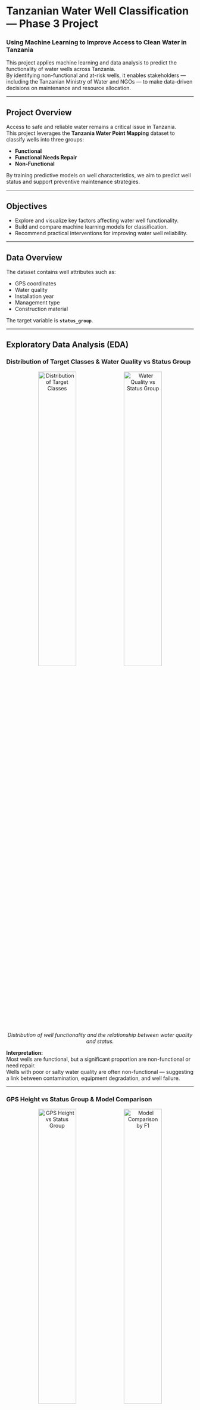 # Tanzanian Water Well Classification — Phase 3 Project

### Using Machine Learning to Improve Access to Clean Water in Tanzania

This project applies machine learning and data analysis to predict the functionality of water wells across Tanzania.  
By identifying non-functional and at-risk wells, it enables stakeholders — including the Tanzanian Ministry of Water and NGOs — to make data-driven decisions on maintenance and resource allocation.

---

##  Project Overview

Access to safe and reliable water remains a critical issue in Tanzania.  
This project leverages the **Tanzania Water Point Mapping** dataset to classify wells into three groups:

- **Functional**
- **Functional Needs Repair**
- **Non-Functional**

By training predictive models on well characteristics, we aim to predict well status and support preventive maintenance strategies.

---

##  Objectives

- Explore and visualize key factors affecting water well functionality.  
- Build and compare machine learning models for classification.  
- Recommend practical interventions for improving water well reliability.

---

## Data Overview

The dataset contains well attributes such as:

- GPS coordinates  
- Water quality  
- Installation year  
- Management type  
- Construction material  

The target variable is **`status_group`**.

---

##  Exploratory Data Analysis (EDA)

###  Distribution of Target Classes & Water Quality vs Status Group

<div align="center">
  <img src="images/distribution.png" alt="Distribution of Target Classes" width="45%">
  <img src="images/water_quality.png" alt="Water Quality vs Status Group" width="45%">
</div>

<p align="center">
  <em>Distribution of well functionality and the relationship between water quality and status.</em>
</p>

**Interpretation:**  
Most wells are functional, but a significant proportion are non-functional or need repair.  
Wells with poor or salty water quality are often non-functional — suggesting a link between contamination, equipment degradation, and well failure.

---

###  GPS Height vs Status Group & Model Comparison

<div align="center">
  <img src="images/gps_height.png" alt="GPS Height vs Status Group" width="45%">
  <img src="images/model_comparison.png" alt="Model Comparison by F1" width="45%">
</div>

<p align="center">
  <em>Geographical distribution of failures and model performance comparison.</em>
</p>

**Interpretation:**  
Wells in low-altitude regions tend to fail more frequently, possibly due to salinity or groundwater issues.  
The Random Forest model achieved the highest F1-score, balancing precision and recall effectively.

---

##  Modeling

The models trained were:

- Logistic Regression  
- Decision Tree Classifier  
- **Random Forest Classifier (Best Model)**

---

##  Model Evaluation

### Confusion Matrix & Precision–Recall Curve

<div align="center">
  <img src="images/confusion_matrix.png" alt="Confusion Matrix" width="45%">
  <img src="images/precision_recall.png" alt="Precision–Recall Curve" width="45%">
</div>

<p align="center">
  <em>Confusion matrix and precision–recall curve for Random Forest model.</em>
</p>

**Interpretation:**  
The Random Forest correctly classifies most functional wells.  
Misclassifications mainly occur between “needs repair” and “non-functional,” which are closely related operationally.  
It maintains high precision and recall for detecting non-functional wells — essential for early maintenance alerts.

---

### ROC Curve (All Models)

<p align="center">
  <img src="images/roc_curve.png" alt="ROC Curve for All Models" width="60%">
</p>

<p align="center">
  <em>ROC Curves showing model performance comparison.</em>
</p>

**Interpretation:**  
The Random Forest has the highest AUC, confirming its superior performance across all well categories.

---

##  Insights and Recommendations

###  Key Findings
- Management type, construction quality, and geographic location strongly influence functionality.  
- Water quality and installation year are important predictors of well failure.  
- The Random Forest model performed best with approximately **78% accuracy** and balanced class prediction.

###  Recommendations
- Prioritize preventive maintenance for wells predicted as “needs repair” or “non-functional.”  
- Focus on **low-altitude** and **poor-water-quality** regions for inspection and resource allocation.  
- Use the **Random Forest model** for real-time risk prediction.  
- Deploy the model as a **Flask** or **Streamlit** app for field teams to access through mobile devices.

---

##  Next Steps

- Develop a simple Flask web app for prediction.  
- Integrate real-time data input







